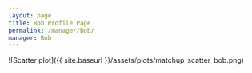 ```yaml
---
layout: page
title: Bob Profile Page
permalink: /manager/bob/
manager: Bob
---
```


<link rel="stylesheet" href="{{ '/assets/css/awards.css' | relative_url }}">

<script id="awards-data" type="application/json">
   {{ site.data.awards | jsonify }}
</script>

<div id="banner-wall" data-manager="{{ page.manager }}"></div>

<script src="{{ '/assets/js/manager-awards.js' | relative_url }}"></script>

![Scatter plot]({{ site.baseurl }}/assets/plots/matchup_scatter_bob.png)
